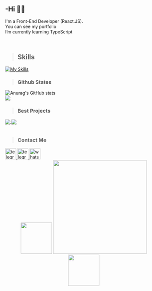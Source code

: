 ## -Hi :man_technologist:

<p>
I'm a Front-End Developer (React.JS).<br />
You can see my portfolio<br />
I’m currently learning TypeScript<br/>
</p>

<br/>

> <h2>Skills</h2>

[![My Skills](https://skillicons.dev/icons?i=html,css,js,react,redux,bootstrap,git,github)](https://skillicons.dev)
  <br />
  
  > <h3>Github States</h3>
  
  
  ![Anurag's GitHub stats](https://github-readme-stats.vercel.app/api?username=nima404&show_icons=true&theme=radical)
<br/>
<img src="https://github-profile-trophy.vercel.app/?username=nima404&theme=onedark&row=1" />
<br/>

> <h3>Best Projects</h3>
<a href="https://github.com/nima404/Bank-maskan">
  <img align="center" src="https://github-readme-stats.vercel.app/api/pin/?username=nima404&repo=Bank-maskan" />
</a>
<a href="https://github.com/nima404/Dashboard">
  <img align="center" src="https://github-readme-stats.vercel.app/api/pin/?username=nima404&repo=Dashboard" />
</a>
<br/>
<br/> 


> <h3>Contact Me</h3>

  <a href="https://telegram.me/emptydev" target="_blank">
    <img src="https://img.shields.io/static/v1?message=Linkedin&logo=linkedin&label=&color=2CA5E0&logoColor=white&labelColor=&style=for-the-badge" height="35" alt="telegram logo"  />
  </a>
  <a href="https://telegram.me/emptydev" target="_blank">
    <img src="https://img.shields.io/static/v1?message=Telegram&logo=telegram&label=&color=2CA5E0&logoColor=white&labelColor=&style=for-the-badge" height="35" alt="telegram logo"  />
  </a>
  <a href="https://wa.me/+989190186083" target="_blank">
    <img src="https://img.shields.io/static/v1?message=Whatsapp&logo=whatsapp&label=&color=25D366&logoColor=white&labelColor=&style=for-the-badge" height="35" alt="whatsapp logo"  />
  </a>
<br/>
  
  <div align="center">
  <img src="https://media3.giphy.com/media/ln7z2eWriiQAllfVcn/200w.webp" width="100">
<img src="https://stories.freepiklabs.com/storage/23333/online-games-addiction-bro-2889.png" height="300"/>
<img src="https://i.giphy.com/media/eNAsjO55tPbgaor7ma/200w.webp" width="100">
</div>
